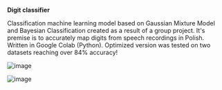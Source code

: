 **Digit classifier**

Classification machine learning model based on Gaussian Mixture Model and Bayesian Classification created as a result of a group project. 
It's premise is to accurately map digits from speech recordings in Polish. Written in Google Colab (Python). Optimized version was tested
on two datasets reaching over 84% accuracy!

![image](https://github.com/user-attachments/assets/94882681-4052-4eda-8c2b-ce78c5a037ef)

![image](https://github.com/user-attachments/assets/f584017e-c1ce-4521-bb30-2568537cfea0)
